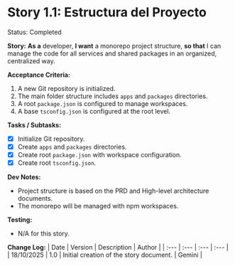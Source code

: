 # Story 1.1: Estructura del Proyecto

Status: Completed

**Story:**
**As a** developer,
**I want** a monorepo project structure,
**so that** I can manage the code for all services and shared packages in an organized, centralized way.

**Acceptance Criteria:**
1. A new Git repository is initialized.
2. The main folder structure includes `apps` and `packages` directories.
3. A root `package.json` is configured to manage workspaces.
4. A base `tsconfig.json` is configured at the root level.

**Tasks / Subtasks:**
- [X] Initialize Git repository.
- [X] Create `apps` and `packages` directories.
- [X] Create root `package.json` with workspace configuration.
- [X] Create root `tsconfig.json`.

**Dev Notes:**
- Project structure is based on the PRD and High-level architecture documents.
- The monorepo will be managed with npm workspaces.

**Testing:**
- N/A for this story.

**Change Log:**
| Date | Version | Description | Author |
| :--- | :--- | :--- | :--- |
| 18/10/2025 | 1.0 | Initial creation of the story document. | Gemini |
